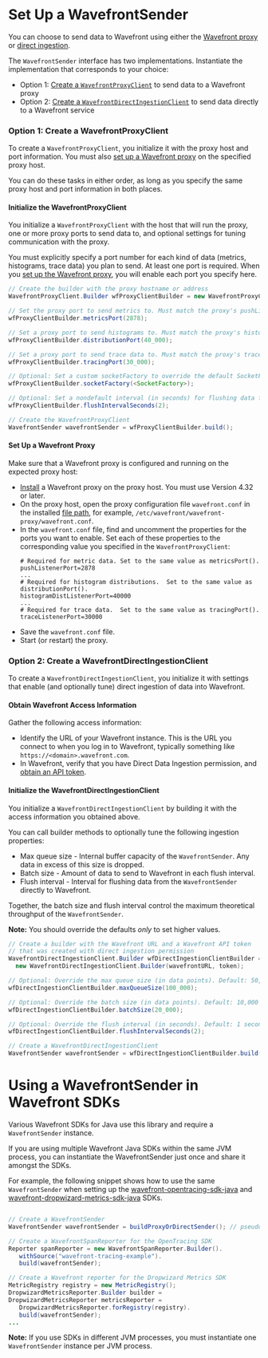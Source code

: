 # Set Up a WavefrontSender
You can choose to send data to Wavefront using either the [Wavefront proxy](https://docs.wavefront.com/proxies.html) or [direct ingestion](https://docs.wavefront.com/direct_ingestion.html).

The `WavefrontSender` interface has two implementations. Instantiate the implementation that corresponds to your choice:
* Option 1: [Create a `WavefrontProxyClient`](#option-1-create-a-wavefrontproxyclient) to send data to a Wavefront proxy
* Option 2: [Create a `WavefrontDirectIngestionClient`](#option-2-create-a-wavefrontdirectingestionclient) to send data directly to a Wavefront service

### Option 1: Create a WavefrontProxyClient
To create a `WavefrontProxyClient`, you initialize it with the proxy host and port information. You must also [set up a Wavefront proxy](#set-up-a-wavefront-proxy) on the specified proxy host. 

You can do these tasks in either order, as long as you specify the same proxy host and port information in both places.

#### Initialize the WavefrontProxyClient

You initialize a `WavefrontProxyClient` with the host that will run the proxy, one or more proxy ports to send data to, and optional settings for tuning communication with the proxy.

You must explicitly specify a port number for each kind of data (metrics, histograms, trace data) you plan to send. At least one port is required. When you [set up the Wavefront proxy](#set-up-a-wavefront-proxy), you will enable each port you specify here.


```java
// Create the builder with the proxy hostname or address
WavefrontProxyClient.Builder wfProxyClientBuilder = new WavefrontProxyClient.Builder(proxyHostName);

// Set the proxy port to send metrics to. Must match the proxy's pushListenerPort property. Default: 2878
wfProxyClientBuilder.metricsPort(2878);

// Set a proxy port to send histograms to. Must match the proxy's histogramDistListenerPort property. Recommended: 40000
wfProxyClientBuilder.distributionPort(40_000);

// Set a proxy port to send trace data to. Must match the proxy's traceListenerPort property. Recommended: 30000
wfProxyClientBuilder.tracingPort(30_000);

// Optional: Set a custom socketFactory to override the default SocketFactory
wfProxyClientBuilder.socketFactory(<SocketFactory>);

// Optional: Set a nondefault interval (in seconds) for flushing data from the sender to the proxy. Default: 5 seconds
wfProxyClientBuilder.flushIntervalSeconds(2);

// Create the WavefrontProxyClient
WavefrontSender wavefrontSender = wfProxyClientBuilder.build();
 ```

#### Set Up a Wavefront Proxy
Make sure that a Wavefront proxy is configured and running on the expected proxy host:
 * [Install](http://docs.wavefront.com/proxies_installing.html) a Wavefront proxy on the proxy host. You must use Version 4.32 or later.
 * On the proxy host, open the proxy configuration file `wavefront.conf` in the installed [file path](http://docs.wavefront.com/proxies_configuring.html#paths), for example, `/etc/wavefront/wavefront-proxy/wavefront.conf`.
 * In the `wavefront.conf` file, find and uncomment the properties for the ports you want to enable. Set each of these properties to the corresponding value you specified in the `WavefrontProxyClient`: 
   ```
   # Required for metric data. Set to the same value as metricsPort().
   pushListenerPort=2878
   ...
   # Required for histogram distributions.  Set to the same value as distributionPort().
   histogramDistListenerPort=40000
   ...
   # Required for trace data.  Set to the same value as tracingPort().
   traceListenerPort=30000
   ```
 * Save the `wavefront.conf` file.
 * Start (or restart) the proxy.


### Option 2: Create a WavefrontDirectIngestionClient
To create a `WavefrontDirectIngestionClient`, you initialize it with settings that enable (and optionally tune) direct ingestion of data into Wavefront.

#### Obtain Wavefront Access Information
Gather the following access information:

* Identify the URL of your Wavefront instance. This is the URL you connect to when you log in to Wavefront, typically something like `https://<domain>.wavefront.com`.
* In Wavefront, verify that you have Direct Data Ingestion permission, and [obtain an API token](http://docs.wavefront.com/wavefront_api.html#generating-an-api-token).

#### Initialize the WavefrontDirectIngestionClient
You initialize a `WavefrontDirectIngestionClient` by building it with the access information you obtained above.

You can call builder methods to optionally tune the following ingestion properties:

* Max queue size - Internal buffer capacity of the `WavefrontSender`. Any data in excess of this size is dropped.
* Batch size - Amount of data to send to Wavefront in each flush interval.
* Flush interval - Interval for flushing data from the `WavefrontSender` directly to Wavefront.

Together, the batch size and flush interval control the maximum theoretical throughput of the `WavefrontSender`.

**Note:** You should override the defaults _only_ to set higher values.


```java
// Create a builder with the Wavefront URL and a Wavefront API token
// that was created with direct ingestion permission
WavefrontDirectIngestionClient.Builder wfDirectIngestionClientBuilder =
  new WavefrontDirectIngestionClient.Builder(wavefrontURL, token);

// Optional: Override the max queue size (in data points). Default: 50,000
wfDirectIngestionClientBuilder.maxQueueSize(100_000);

// Optional: Override the batch size (in data points). Default: 10,000
wfDirectIngestionClientBuilder.batchSize(20_000);

// Optional: Override the flush interval (in seconds). Default: 1 second
wfDirectIngestionClientBuilder.flushIntervalSeconds(2);

// Create a WavefrontDirectIngestionClient
WavefrontSender wavefrontSender = wfDirectIngestionClientBuilder.build();
 ```
 
 
# Using a WavefrontSender in Wavefront SDKs

Various Wavefront SDKs for Java use this library and require a `WavefrontSender` instance.

If you are using multiple Wavefront Java SDKs within the same JVM process, you can instantiate the WavefrontSender just once and share it amongst the SDKs. 
 
For example, the following snippet shows how to use the same `WavefrontSender` when setting up the [wavefront-opentracing-sdk-java](https://github.com/wavefrontHQ/wavefront-opentracing-sdk-java) and  [wavefront-dropwizard-metrics-sdk-java](https://github.com/wavefrontHQ/wavefront-dropwizard-metrics-sdk-java) SDKs.

```java

// Create a WavefrontSender
WavefrontSender wavefrontSender = buildProxyOrDirectSender(); // pseudocode

// Create a WavefrontSpanReporter for the OpenTracing SDK
Reporter spanReporter = new WavefrontSpanReporter.Builder().
   withSource("wavefront-tracing-example").
   build(wavefrontSender);

// Create a Wavefront reporter for the Dropwizard Metrics SDK
MetricRegistry registry = new MetricRegistry();
DropwizardMetricsReporter.Builder builder =   
DropwizardMetricsReporter metricsReporter =
   DropwizardMetricsReporter.forRegistry(registry).
   build(wavefrontSender);
...
```

**Note:** If you use SDKs in different JVM processes, you must instantiate one `WavefrontSender` instance per JVM process.
